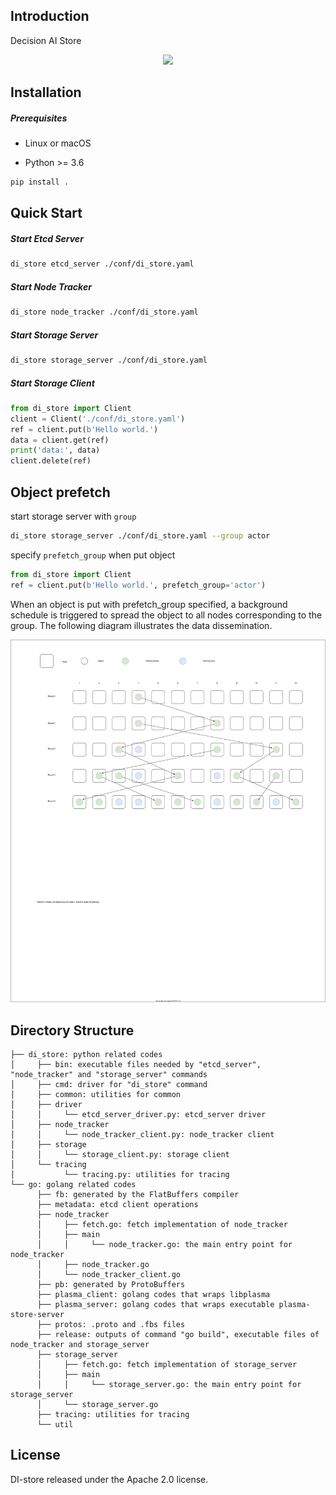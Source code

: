 ## Introduction
Decision AI Store

<div align="center">
  <a href="https://github.com/opendilab/DI-store"><img width="700px" height="auto" src="di_store.svg"></a>
</div>


## Installation

##### Prerequisites
- Linux or macOS

- Python >= 3.6


```bash
pip install .
```

## Quick Start

##### Start Etcd Server

```bash
di_store etcd_server ./conf/di_store.yaml
```

##### Start Node Tracker
```bash
di_store node_tracker ./conf/di_store.yaml
```

##### Start Storage Server

```bash
di_store storage_server ./conf/di_store.yaml
```

##### Start Storage Client

```python
from di_store import Client
client = Client('./conf/di_store.yaml')
ref = client.put(b'Hello world.')
data = client.get(ref)
print('data:', data)
client.delete(ref)
```

## Object prefetch

start storage server with `group`

```bash
di_store storage_server ./conf/di_store.yaml --group actor
```

specify `prefetch_group` when put object

```python
from di_store import Client
ref = client.put(b'Hello world.', prefetch_group='actor')
```

When an object is put with prefetch_group specified, a background schedule is triggered to spread the object to all nodes corresponding to the group.
The following diagram illustrates the data dissemination.

![prefetch](./prefetch.svg)

## Directory Structure
```text
├── di_store: python related codes
│     ├── bin: executable files needed by "etcd_server", "node_tracker" and "storage_server" commands
│     ├── cmd: driver for "di_store" command
│     ├── common: utilities for common
│     ├── driver
│     │     └── etcd_server_driver.py: etcd_server driver
│     ├── node_tracker
│     │     └── node_tracker_client.py: node_tracker client
│     ├── storage
│     │     └── storage_client.py: storage client
│     └── tracing
│           └── tracing.py: utilities for tracing
└── go: golang related codes
      ├── fb: generated by the FlatBuffers compiler
      ├── metadata: etcd client operations
      ├── node_tracker
      │     ├── fetch.go: fetch implementation of node_tracker
      │     ├── main
      │     │     └── node_tracker.go: the main entry point for node_tracker
      │     ├── node_tracker.go
      │     └── node_tracker_client.go
      ├── pb: generated by ProtoBuffers
      ├── plasma_client: golang codes that wraps libplasma
      ├── plasma_server: golang codes that wraps executable plasma-store-server
      ├── protos: .proto and .fbs files
      ├── release: outputs of command "go build", executable files of node_tracker and storage_server
      ├── storage_server
      │     ├── fetch.go: fetch implementation of storage_server
      │     ├── main
      │     │     └── storage_server.go: the main entry point for storage_server
      │     └── storage_server.go
      ├── tracing: utilities for tracing
      └── util
```

## License
DI-store released under the Apache 2.0 license.
